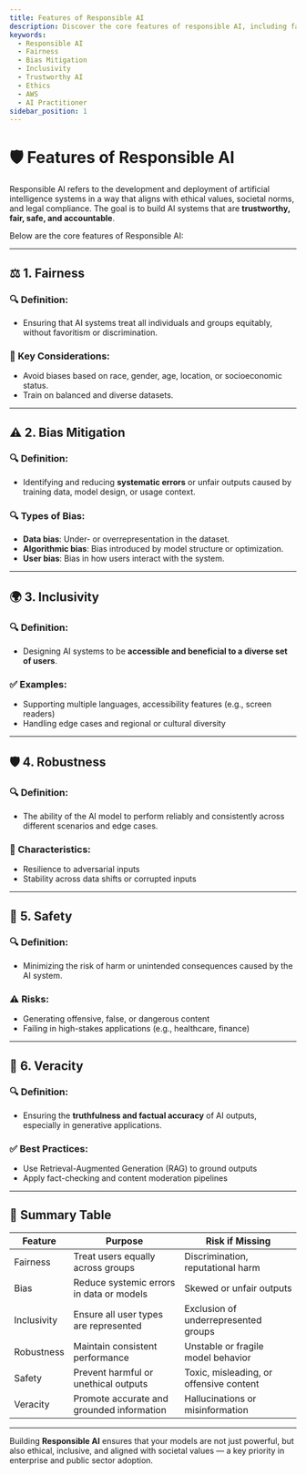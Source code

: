 ```yaml
---
title: Features of Responsible AI
description: Discover the core features of responsible AI, including fairness, bias mitigation, and inclusivity, for the AWS AI Practitioner exam.
keywords:
  - Responsible AI
  - Fairness
  - Bias Mitigation
  - Inclusivity
  - Trustworthy AI
  - Ethics
  - AWS
  - AI Practitioner
sidebar_position: 1
---
```


# 🛡️ Features of Responsible AI

Responsible AI refers to the development and deployment of artificial intelligence systems in a way that aligns with ethical values, societal norms, and legal compliance. The goal is to build AI systems that are **trustworthy, fair, safe, and accountable**.

Below are the core features of Responsible AI:

---

## ⚖️ 1. Fairness

### 🔍 Definition:
- Ensuring that AI systems treat all individuals and groups equitably, without favoritism or discrimination.

### 🧠 Key Considerations:
- Avoid biases based on race, gender, age, location, or socioeconomic status.
- Train on balanced and diverse datasets.

---

## ⚠️ 2. Bias Mitigation

### 🔍 Definition:
- Identifying and reducing **systematic errors** or unfair outputs caused by training data, model design, or usage context.

### 🔍 Types of Bias:
- **Data bias**: Under- or overrepresentation in the dataset.
- **Algorithmic bias**: Bias introduced by model structure or optimization.
- **User bias**: Bias in how users interact with the system.

---

## 🌍 3. Inclusivity

### 🔍 Definition:
- Designing AI systems to be **accessible and beneficial to a diverse set of users**.

### ✅ Examples:
- Supporting multiple languages, accessibility features (e.g., screen readers)
- Handling edge cases and regional or cultural diversity

---

## 🛡️ 4. Robustness

### 🔍 Definition:
- The ability of the AI model to perform reliably and consistently across different scenarios and edge cases.

### 🧠 Characteristics:
- Resilience to adversarial inputs
- Stability across data shifts or corrupted inputs

---

## 🔐 5. Safety

### 🔍 Definition:
- Minimizing the risk of harm or unintended consequences caused by the AI system.

### ⚠️ Risks:
- Generating offensive, false, or dangerous content
- Failing in high-stakes applications (e.g., healthcare, finance)

---

## 📏 6. Veracity

### 🔍 Definition:
- Ensuring the **truthfulness and factual accuracy** of AI outputs, especially in generative applications.

### ✅ Best Practices:
- Use Retrieval-Augmented Generation (RAG) to ground outputs
- Apply fact-checking and content moderation pipelines

---

## 🧩 Summary Table

| Feature     | Purpose                                   | Risk if Missing                         |
| ----------- | ----------------------------------------- | --------------------------------------- |
| Fairness    | Treat users equally across groups         | Discrimination, reputational harm       |
| Bias        | Reduce systemic errors in data or models  | Skewed or unfair outputs                |
| Inclusivity | Ensure all user types are represented     | Exclusion of underrepresented groups    |
| Robustness  | Maintain consistent performance           | Unstable or fragile model behavior      |
| Safety      | Prevent harmful or unethical outputs      | Toxic, misleading, or offensive content |
| Veracity    | Promote accurate and grounded information | Hallucinations or misinformation        |

---

Building **Responsible AI** ensures that your models are not just powerful, but also ethical, inclusive, and aligned with societal values — a key priority in enterprise and public sector adoption.
